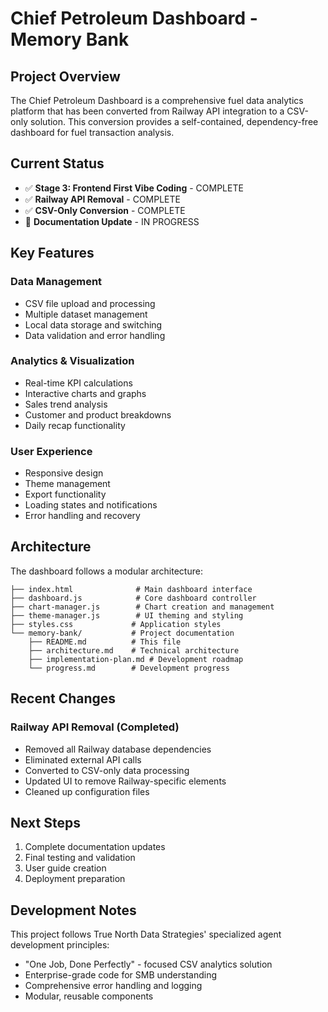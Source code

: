 # Chief Petroleum Dashboard - Memory Bank

## Project Overview

The Chief Petroleum Dashboard is a comprehensive fuel data analytics platform that has been converted from Railway API integration to a CSV-only solution. This conversion provides a self-contained, dependency-free dashboard for fuel transaction analysis.

## Current Status

- ✅ **Stage 3: Frontend First Vibe Coding** - COMPLETE
- ✅ **Railway API Removal** - COMPLETE  
- ✅ **CSV-Only Conversion** - COMPLETE
- 🔄 **Documentation Update** - IN PROGRESS

## Key Features

### Data Management
- CSV file upload and processing
- Multiple dataset management
- Local data storage and switching
- Data validation and error handling

### Analytics & Visualization
- Real-time KPI calculations
- Interactive charts and graphs
- Sales trend analysis
- Customer and product breakdowns
- Daily recap functionality

### User Experience
- Responsive design
- Theme management
- Export functionality
- Loading states and notifications
- Error handling and recovery

## Architecture

The dashboard follows a modular architecture:

```
├── index.html              # Main dashboard interface
├── dashboard.js            # Core dashboard controller
├── chart-manager.js        # Chart creation and management
├── theme-manager.js        # UI theming and styling
├── styles.css             # Application styles
└── memory-bank/           # Project documentation
    ├── README.md          # This file
    ├── architecture.md    # Technical architecture
    ├── implementation-plan.md # Development roadmap
    └── progress.md        # Development progress
```

## Recent Changes

### Railway API Removal (Completed)
- Removed all Railway database dependencies
- Eliminated external API calls
- Converted to CSV-only data processing
- Updated UI to remove Railway-specific elements
- Cleaned up configuration files

## Next Steps

1. Complete documentation updates
2. Final testing and validation
3. User guide creation
4. Deployment preparation

## Development Notes

This project follows True North Data Strategies' specialized agent development principles:
- "One Job, Done Perfectly" - focused CSV analytics solution
- Enterprise-grade code for SMB understanding
- Comprehensive error handling and logging
- Modular, reusable components
